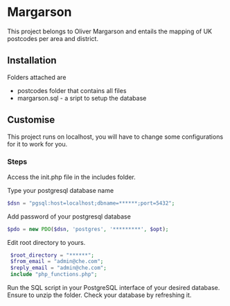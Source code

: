 # Margarson
This project belongs to Oliver Margarson and entails the mapping of UK postcodes per area and district.

## Installation 
Folders attached are 
- postcodes folder that contains all files
- margarson.sql - a sript to setup the database 

## Customise
This project runs on localhost, you will have to change some configurations for it to work for you.
### Steps 
Access the init.php file in the includes folder.

Type your postgresql database name
``` php
$dsn = "pgsql:host=localhost;dbname=******;port=5432";
```
Add password of your postgresql database
``` php
$pdo = new PDO($dsn, 'postgres', '*********', $opt);
```
Edit root directory to yours.
``` php
 $root_directory = "******";
 $from_email = "admin@che.com";
 $reply_email = "admin@che.com";
 include "php_functions.php";
 ```
Run the SQL script in your PostgreSQL interface of your desired database. Ensure to unzip the folder.
Check your database by refreshing it.



